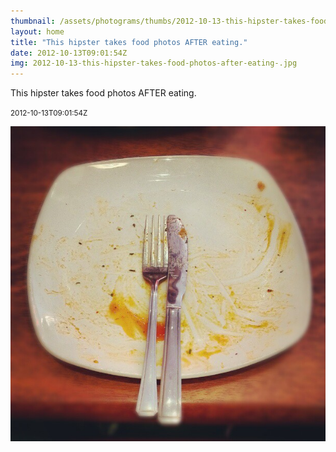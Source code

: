 ```yaml
---
thumbnail: /assets/photograms/thumbs/2012-10-13-this-hipster-takes-food-photos-after-eating-.png
layout: home
title: "This hipster takes food photos AFTER eating."
date: 2012-10-13T09:01:54Z
img: 2012-10-13-this-hipster-takes-food-photos-after-eating-.jpg
---
```


This hipster takes food photos AFTER eating.

<small>2012-10-13T09:01:54Z</small>

![This hipster takes food photos AFTER eating.](/assets/photograms/original/2012-10-13-this-hipster-takes-food-photos-after-eating-.jpg)
